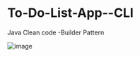 # To-Do-List-App--CLI
Java Clean code -Builder Pattern


![image](https://user-images.githubusercontent.com/70410425/147371526-972e0b85-5c0d-428c-ace8-ad89245d1f6a.png)
